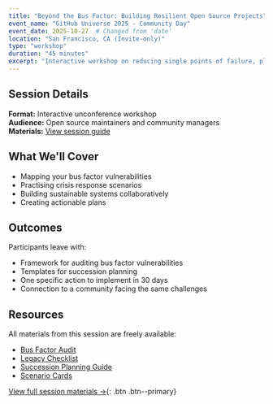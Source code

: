 ```yaml
---
title: "Beyond the Bus Factor: Building Resilient Open Source Projects"
event_name: "GitHub Universe 2025 - Community Day"
event_date: 2025-10-27  # Changed from 'date'
location: "San Francisco, CA (Invite-only)"
type: "workshop"
duration: "45 minutes"
excerpt: "Interactive workshop on reducing single points of failure, planning for transitions, and building sustainable governance."
---
```


## Session Details

**Format:** Interactive unconference workshop  
**Audience:** Open source maintainers and community managers  
**Materials:** [View session guide](https://github.com/beyond-the-bus-factor/resilience-resources/blob/main/sessions/github-universe-2025.md)

## What We'll Cover

- Mapping your bus factor vulnerabilities
- Practising crisis response scenarios
- Building sustainable systems collaboratively
- Creating actionable plans

## Outcomes

Participants leave with:
- Framework for auditing bus factor vulnerabilities
- Templates for succession planning
- One specific action to implement in 30 days
- Connection to a community facing the same challenges

## Resources

All materials from this session are freely available:

- [Bus Factor Audit](https://github.com/beyond-the-bus-factor/resilience-resources/blob/main/resources/bus-factor-audit.md)
- [Legacy Checklist](https://github.com/beyond-the-bus-factor/resilience-resources/blob/main/resources/legacy-checklist.md)
- [Succession Planning Guide](https://github.com/beyond-the-bus-factor/resilience-resources/blob/main/resources/succession-planning-guide.md)
- [Scenario Cards](https://github.com/beyond-the-bus-factor/resilience-resources/blob/main/resources/scenario-cards.md)

[View full session materials →](https://github.com/beyond-the-bus-factor/resilience-resources/blob/main/sessions/github-universe-2025.md){: .btn .btn--primary}

